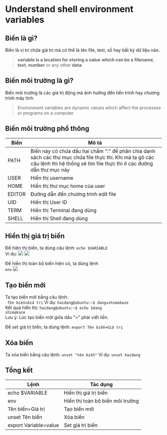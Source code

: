 ﻿#  Understand shell environment variables
## Biến là gì?

Biến là vị trí chữa giá trị mà có thể là tên file, text, số hay bất kỳ dữ liệu nào.
> **variable is a location for storing a value**  **which can be a**  **filename**, **text**, **number** or any other **data**.

## Biến môi trường là gì?
Biến môi trường là các giá trị động mà ảnh hưởng đến tiến trình hay chương trình máy tính.
>Environment variables are dynamic values which affect the processes or programs on a computer

## Biến môi trường phổ thông
|  Biến| Mô tả |
|--|--|
|PATH  | Biến này có chứa dấu hai chấm ":" để phân chia danh sách các thư mục chứa file thực thi.  Khi mà ta gõ các câu lệnh thì hệ thống sẽ tìm file thực thi ở các đường dẫn thư mục này |
| USER| Hiển thị username |
|HOME|Hiển thị thư mục home của user|
|EDITOR|Đường dẫn đến chương trình edit file|
|UID|Hiển thị User ID|
|TERM|Hiển thị Terminal đang dùng|
|SHELL|Hiển thị Shell đang dùng|

## Hiển thị giá trị biến
Để hiện thị biến, ta dùng câu lệnh:
```echo $VARIABLE```  
Ví dụ:
<img src = "../../Images/I. Working_On_The_Command_Line/2. Understand shell environment variables/Anh_1.png">
<img src = "../../Images/I. Working_On_The_Command_Line/2. Understand shell environment variables/Anh_3.png">

Để hiển thị toàn bộ biến hiện có, ta dùng lệnh  
```env```
<img src = "../../Images/I. Working_On_The_Command_Line/2. Understand shell environment variables/Anh_2.png">

## Tạo biến mới
Ta tạo biến mới bằng câu lệnh:  
``` Tên biến=Giá trị```
Ví dụ:
```haidang@ubuntu:~$ dang=shimakaze```  
Kết quả hiển thị:
```haidang@ubuntu:~$ echo $dang```  
```shimakaze```  
Lưu ý: Lúc tạo biến mới giữa dấu "=" phải viết liền.  

Để set giá trị biến, ta dùng lệnh:
```export Tên biến=Giá trị```
## Xóa biến
Ta xóa biến bằng câu lệnh:
```unset "tên biến"```
Ví dụ:
```unset haidang```

## Tổng kết
| Lệnh | Tác dụng |
|--|--|
|echo $VARIABLE  | Hiển thị giá trị biến |
|env|Hiển thị toàn bộ biến môi trường|
|Tên biến=Giá trị| Tạo biến mới|
|unset Tên biến|Xóa biến|
|export Variable=value|Set giá trị biến|






